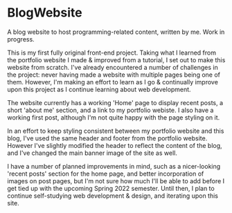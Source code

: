 # BlogWebsite
A blog website to host programming-related content, written by me. Work in progress.

This is my first fully original front-end project. Taking what I learned from the portfolio website I made & improved from a tutorial, I set out to make this website from scratch.
I've already encountered a number of challenges in the project: never having made a website with multiple pages being one of them.
However, I'm making an effort to learn as I go & continually improve upon this project as I continue learning about web development.

The website currently has a working 'Home' page to display recent posts, a short 'about me' section, and a link to my portfolio webiste. 
I also have a working first post, although I'm not quite happy with the page styling on it.

In an effort to keep styling consistent between my portfolio website and this blog, I've used the same header and footer from the portfolio website.
However I've slightly modified the header to reflect the content of the blog, and I've changed the main banner image of the site as well.

I have a number of planned improvements in mind, such as a nicer-looking 'recent posts' section for the home page, and better incorporation of images on post pages, but I'm not sure how much I'll be able to add before I get tied up with the upcoming Spring 2022 semester.
Until then, I plan to continue self-studying web development & design, and iterating upon this site.
